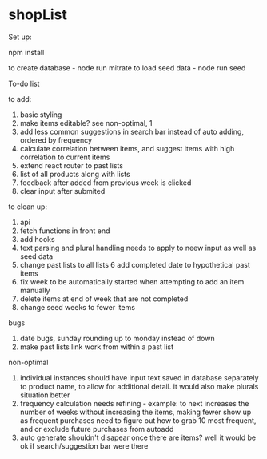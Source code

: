 # shopList

Set up:

npm install
 
to create database - node run mitrate
to load seed data - node run seed 


To-do list

to add: 

1. basic styling
2. make items editable? see non-optimal, 1
3. add less common suggestions in search bar instead of auto adding, ordered by frequency
4. calculate correlation between items, and suggest items with high correlation to current items
5. extend react router to past lists
6. list of all products along with lists
7. feedback after added from previous week is clicked
8. clear input after submited

to clean up:
1. api 
2. fetch functions in front end
3. add hooks
4. text parsing and plural handling needs to apply to neew input as well as seed data
5. change past lists to all lists
6 add completed date to hypothetical past items
7. fix week to be automatically started when attempting to add an item manually
7. delete items at end of week that are not completed
22. change seed weeks to fewer items

bugs
1. date bugs, sunday rounding up to monday instead of down
2. make past lists link work from within a past list

non-optimal
1. individual instances should have input text saved in database separately to product name, to allow for additional detail. 
  it would also make plurals situation better 
2. frequency calculation needs refining - 
  example: to next increases the number of weeks without increasing the items, making fewer show up as frequent purchases
  need to figure out how to grab 10 most frequent, and or exclude future purchases from autoadd 
3. auto generate shouldn't disapear once there are items? well it would be ok if search/suggestion bar were there 
